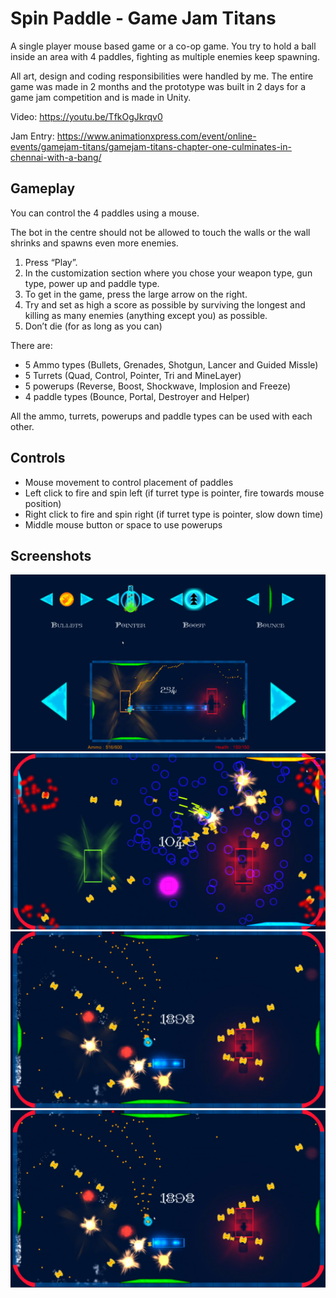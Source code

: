 # Spin Paddle - Game Jam Titans
A single player mouse based game or a co-op game. You try to hold a ball inside an area with 4 paddles, fighting as multiple enemies keep spawning.

All art, design and coding responsibilities were handled by me. The entire game was made in 2 months and the prototype was built in 2 days for a game jam competition and is made in Unity.

Video: https://youtu.be/TfkOgJkrqv0

Jam Entry: https://www.animationxpress.com/event/online-events/gamejam-titans/gamejam-titans-chapter-one-culminates-in-chennai-with-a-bang/

## Gameplay
You can control the 4 paddles using a mouse.

The bot in the centre should not be allowed to touch the walls or the wall shrinks and spawns even more enemies. 
1.	Press “Play”.
2.	In the customization section where you chose your weapon type, gun type, power up and paddle type.
3.	To get in the game, press the large arrow on the right.
4.	Try and set as high a score as possible by surviving the longest and killing as many enemies (anything except you) as possible.
5.	Don’t die (for as long as you can)

There are:
- 5 Ammo types (Bullets, Grenades, Shotgun, Lancer and Guided Missle)
- 5 Turrets (Quad, Control, Pointer, Tri and MineLayer)
- 5 powerups (Reverse, Boost, Shockwave, Implosion and Freeze)
- 4 paddle types (Bounce, Portal, Destroyer and Helper)

All the ammo, turrets, powerups and paddle types can be used with each other.

## Controls
- Mouse movement to control placement of paddles
- Left click to fire and spin left (if turret type is pointer, fire towards mouse position)
- Right click to fire and spin right (if turret type is pointer, slow down time)
- Middle mouse button or space to use powerups

## Screenshots
![Screen](https://github.com/RohanMenon92/SpinPaddlePlayableDemo/blob/master/Screenshots/spin1.PNG)
![Shield2](https://github.com/RohanMenon92/SpinPaddlePlayableDemo/blob/master/Screenshots/spin2.PNG)
![Gameplay](https://github.com/RohanMenon92/SpinPaddlePlayableDemo/blob/master/Screenshots/spin3.PNG)
![Gameplay](https://github.com/RohanMenon92/SpinPaddlePlayableDemo/blob/master/Screenshots/spin3.PNG)